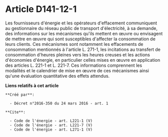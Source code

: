 # Article D141-12-1

Les fournisseurs d'énergie et les opérateurs d'effacement communiquent au gestionnaire du réseau public de transport
d'électricité, à sa demande, des informations sur les mécanismes qu'ils mettent en œuvre ou envisagent de mettre en œuvre qui
sont susceptibles d'affecter la consommation de leurs clients. Ces mécanismes sont notamment les effacements de consommation
mentionnés à l'article L. 271-1, les incitations au transfert de consommation d'heures pleines vers les heures creuses et les
actions d'économies d'énergie, en particulier celles mises en œuvre en application des articles L. 221-1 et L. 221-7. Ces
informations comprennent les modalités et le calendrier de mise en œuvre de ces mécanismes ainsi qu'une évaluation
quantitative des effets attendus.

**Liens relatifs à cet article**

	**Créé par**:

	  - Décret n°2016-350 du 24 mars 2016 - art. 1

	**Cite**:

	  - Code de l'énergie - art. L221-1 (V)
	  - Code de l'énergie - art. L221-7 (V)
	  - Code de l'énergie - art. L271-1 (V)
